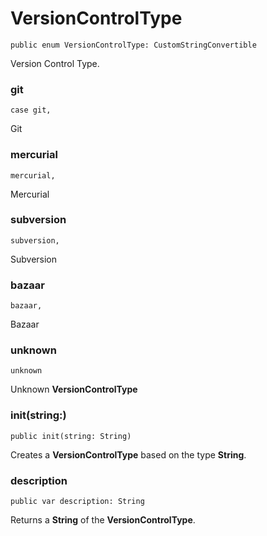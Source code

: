 # VersionControlType
<pre class="highlight"><code><span class="kd">public</span> <span class="kd">enum</span> <span class="kt">VersionControlType</span><span class="p">:</span> <span class="kt">CustomStringConvertible</span></code></pre>

<p>Version Control Type.</p>

### git
<pre class="highlight"><code><span class="k">case</span> <span class="n">git</span><span class="p">,</span></code></pre>

<p>Git</p>

### mercurial
<pre class="highlight"><code><span class="n">mercurial</span><span class="p">,</span></code></pre>

<p>Mercurial</p>

### subversion
<pre class="highlight"><code><span class="n">subversion</span><span class="p">,</span></code></pre>

<p>Subversion</p>

### bazaar
<pre class="highlight"><code><span class="n">bazaar</span><span class="p">,</span></code></pre>

<p>Bazaar</p>

### unknown
<pre class="highlight"><code><span class="n">unknown</span></code></pre>

<p>Unknown <strong>VersionControlType</strong></p>

### init(string:)
<pre class="highlight"><code><span class="kd">public</span> <span class="nf">init</span><span class="p">(</span><span class="nv">string</span><span class="p">:</span> <span class="kt">String</span><span class="p">)</span></code></pre>

<p>Creates a <strong>VersionControlType</strong> based on the type <strong>String</strong>.</p>

### description
<pre class="highlight"><code><span class="kd">public</span> <span class="k">var</span> <span class="nv">description</span><span class="p">:</span> <span class="kt">String</span></code></pre>

<p>Returns a <strong>String</strong> of the <strong>VersionControlType</strong>.</p>

